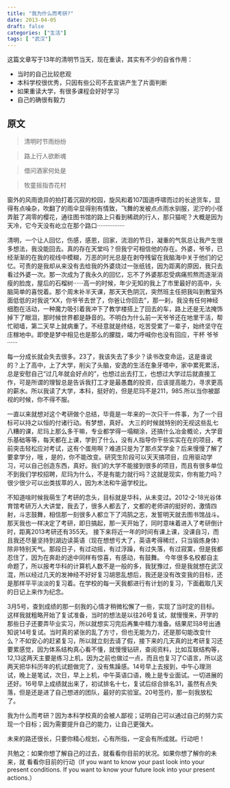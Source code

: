 ```yaml
---
title: "我为什么而考研?"
date: 2013-04-05
draft: false
categories: ["生活"]
tags: [ "武汉"]
---
```


这篇文章写于13年的清明节当天，现在重读，其实有不少的自省作用：

* 当时的自己比较悲观
* 本科学校很优秀，只因有些公司不去宣讲产生了片面判断
* 如果重读大学，有很多课程会好好学习
* 自己的确很有毅力

## 原文

> 清明时节雨纷纷

> 路上行人欲断魂

> 借问酒家何处是

> 牧童摇指杏花村

窗外的风雨诡异的拍打着沉寂的校园，旋风和着107国道呼啸而过的长途货车，显得有点噪杂，吹翻了的雨伞显得别有情致，飞舞的发被点点雨水驯服，泥泞的小径弄脏了凋零的樱花，通往图书馆的路上只看到稀疏的行人，那只猫呢？大概是因为天冷，它今天没有屹立在那个路口················

清明，一个让人回忆，伤感，感恩，回家，流泪的节日，凝重的气氛总让我产生很多想法，我没能回去。真的存在天堂吗？但我宁可相信他的存在。外婆，爷爷，已经渐渐的在我的视线中模糊，万恶的时光总是在剥夺残留在我脑海中关于他们的记忆。可责的是我却从来没有去给我的外婆烧过一张纸钱，因为距离的原因，我只去看过外婆一次。那一次成为了我永久的回忆，忘不了外婆那忍受病痛煎熬而逐渐消瘦的脸庞，屋后的石榴树······高一的时候，年少无知的我上了市里最好的高中，头脑简单的喜悦着。那个周末补半天课，那天天色阴沉，突然班主任把我叫到教室外面低低的对我说“XX，你爷爷去世了，你爸让你回去”，那一刹，我没有任何神经细胞在活动，一种魔力吸引着我冲下了教学楼搭上了回去的车，路上还是无法掩饰掉下了眼泪，那时候世界都是静音的。不明白为什么前一天爷爷还在地里干活，帮忙砌墙，第二天早上就病重了。不经意就是终结，吃苦受累了一辈子，始终坚守在庄稼地中。即使是梦中相见也是那么的朦胧，竭力呼喊你也没有回应，干杯 爷爷······

每一分成长就会失去很多。23了，我该失去了多少？读书改变命运，这是谁说的？上了高中，上了大学，削尖了头脑，安逸的生活在象牙塔中，家中累死累活，总是安慰自己“过几年就会好点的”，也想过出去打工，也想过大学过后就直接工作，可是所谓的理智总是告诉我打工才是最愚蠢的投资，应该提高能力，寻求更高的薪水。所以我读了大学，本科，挺好的，但是尼玛不是211，985.所以当你被鄙视的时候，你不得不服。

一直以来就想对这个考研做个总结，毕竟是一年来的一次只干一件事，为了一个目标可以持之以恒的付诸行动。有梦想，真好。
大三的时候就特别的无视这些乱七八糟的课，尼玛上那么多干嘛，专业都学得一塌糊涂，还搞什么冶金概论，大学音乐基础等等，每天都在上课，学到了什么，没有人指导你干些实实在在的项目，考前突击轻松应对考试，这有个蛋用啊？难道只是为了那点奖学金？后来慢慢了解了要拿学分，哦 ，是的，你不能改变。研究生阶段可以天天搞项目，应用驱动学习，可以自己创造东西，真好。我们的大学不能接到很多的项目，而且有很多单位不到我们学校招聘，尼玛为什么，不是有能力就行吗？这就是现实，你有能力吗？很少很少可以出类拔萃的人，因为木法和牛逼学校比。

不知道啥时候我萌生了考研的念头，目标就是华科，从未变过。2012-2-18光谷体育馆考研万人大讲堂，我去了，很多人都去了，文都的老师讲的挺好的，激情四射，斗志鼓舞，相信那一刻很多人都立下了鸿鹄之志，发誓明天就去图书馆战斗。那天我也一样决定了考研，即日搞起，那一天开始了，同时意味着进入了考研倒计时，距离2013考研还有355天。
接下来将近一年的时间有课上课，没课自习，而且我还尽量坚持到湖边读英语（现在想想亏大了，英语考得稀烂，只当锻炼身体）除非特别天气。那段日子，有过动摇，有过浮躁，有过失落，有过寂寞，但是我都忍住了，因为在奔赴的途中同样有惊喜，有感动，有鼓舞。
今年很多名校都自主命题了，所以报考华科的计算机人数不是一般的多，我犹豫过，但是我就想在武汉混，所以经过几天的发神经不好好复习胡思乱想后，我还是没有改变我的目标，还是那样平平淡淡的复习着。在学校的每一天我都进行有计划的复习，下面截取几天的日记上来作为纪念。

3月5号，查到成绩的那一刻我的心情才稍微松懈了一些，实现了当时定的目标。这样我就粗略开始了复试准备，当时的想法是以往26号复试，就慢慢来，开学的那些日子还要弄毕业实习，所以就想实习完后再集中精力准备。结果尼玛8号出通知说14号复试。当时真的紧张的乱了方寸，但也无能为力，还是那句能改变什么？不如安心的赶紧复习，所以就立刻去请了假，接下来的几天真的比考研复习还要累感觉，因为体系结构真心看不懂，就慢慢钻研，查阅资料，比如互联结构等，12,13这两天主要是练习上机，因为之前也做过一点，而且也复习了C语言，所以这两天把华科历年的机试题做完了，没有焦躁感。14号早上去报到，中午心理测试，晚上是笔试，次日，早上上机，中午英语口语，晚上是专业面试。一切进展的还好。16号早上成绩就出来了，初试排名十七，复试后综合排名31，虽然有点失落，但是还是进了自己想进的团队，最好的实验室。20号签约，那一刻我放松了。

我为什么而考研？因为本科学校真的会被人鄙视；证明自己可以通过自己的努力实现一个目标；因为需要提升自己的能力，让自己更强大。

未来的路还很长，只要你精心规划，心有所指，一定会有所成就。行动吧！

共勉之：如果你想了解自己的过去，就看看你目前的状况。如果你想了解你的未来，就			看看你目前的行动（If you want to know your past look into your present 				conditions. If you want to know your future look into your present actions.）

